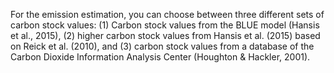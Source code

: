 For the emission estimation, you can choose between three different sets of carbon stock values: (1) Carbon stock values from the BLUE model (Hansis et al., 2015), (2) higher carbon stock values from Hansis et al. (2015) based on Reick et al. (2010), and (3) carbon stock values from a database of the Carbon Dioxide Information Analysis Center (Houghton & Hackler, 2001).